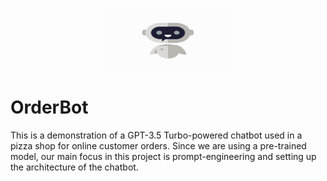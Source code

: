<p align="center">
  <img src="https://github.com/Moh-Nafi/Moh-Nafi/blob/main/assets/chatbot.gif" alt="Image" width="200" height="100">
</p>


# OrderBot
This is a demonstration of a GPT-3.5 Turbo-powered chatbot used in a pizza shop for online customer orders.
Since we are using a pre-trained model, our main focus in this project is prompt-engineering and setting up the architecture of the chatbot.
